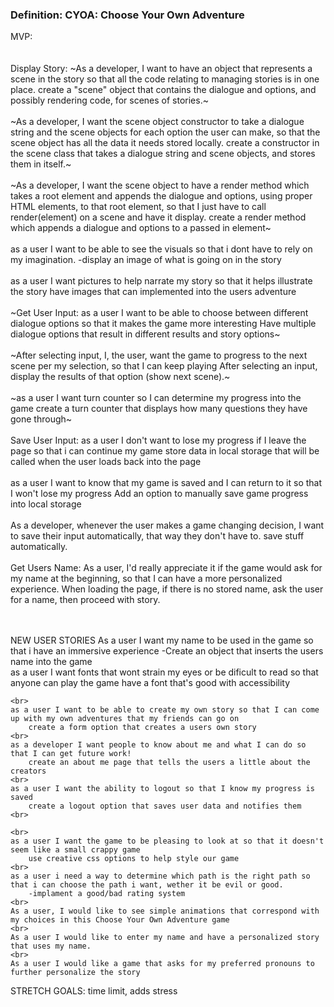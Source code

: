 <h3>Definition: CYOA: Choose Your Own Adventure</h3>
MVP:
<br>
<br><br>
Display Story:
~As a developer, I want to have an object that represents a scene in the story so that all the code relating to managing stories
is in one place.
    create a "scene" object that contains the dialogue and options, and possibly rendering code, for scenes of stories.~
<br><br>
~As a developer, I want the scene object constructor to take a dialogue string and the scene objects for each
option the user can make, so that the scene object has all the data it needs stored locally.
    create a constructor in the scene class that takes a dialogue string and scene objects, and stores them in itself.~
<br><br>
~As a developer, I want the scene object to have a render method which takes a root element and appends the dialogue and options, using proper HTML elements, to that root element, so that I just have to call render(element) on a scene and have it display.
    create a render method which appends a dialogue and options to a passed in element~
<br><br>
as a user I want to be able to see the visuals so that i dont have to rely on my imagination.
    -display an image of what is going on in the story
<br><br>
as a user I want pictures to help narrate my story so that it helps illustrate the story
    have images that can implemented into the users adventure
<br>
<br>
~Get User Input:
as a user I want to be able to choose between different dialogue options so that it makes the game more interesting
    Have multiple dialogue options that result in different results and story options~
<br><br>
~After selecting input, I, the user, want the game to progress to the next scene per my selection, so that I can keep playing
    After selecting an input, display the results of that option (show next scene).~
<br><br>
~as a user I want turn counter so I can determine my progress into the game
        create a turn counter that displays how many questions they have gone through~
<br><br>
Save User Input:
as a user I don't want to lose my progress if I leave the page so that i can continue my game
        store data in local storage that will be called when the user loads back into the page
<br><br>
as a user I want to know that my game is saved and I can return to it so that I won't lose my progress
    Add an option to manually save game progress into local storage
<br><br>
As a developer, whenever the user makes a game changing decision, I want to save their input automatically, that way they don't have to.
    save stuff automatically.
<br><br>
Get Users Name:
As a user, I'd really appreciate it if the game would ask for my name at the beginning, so that I can have a more personalized experience.
    When loading the page, if there is no stored name, ask the user for a name, then proceed with story.
<br><br><br>

NEW USER STORIES
    As a user I want my name to be used in the game so that i have an immersive experience
        -Create an object that inserts the users name into the game
    <br>
    as a user I want fonts that wont strain my eyes or be dificult to read so that anyone can play the game
        have a font that's good with accessibility
    <br>

    <br>
    as a user I want to be able to create my own story so that I can come up with my own adventures that my friends can go on
        create a form option that creates a users own story
    <br>
    as a developer I want people to know about me and what I can do so that I can get future work!
        create an about me page that tells the users a little about the creators
    <br>
    as a user I want the ability to logout so that I know my progress is saved
        create a logout option that saves user data and notifies them
    <br>

    <br>
    as a user I want the game to be pleasing to look at so that it doesn't seem like a small crappy game
        use creative css options to help style our game
    <br>
    as a user i need a way to determine which path is the right path so that i can choose the path i want, wether it be evil or good.
        -implament a good/bad rating system
    <br>
    As a user, I would like to see simple animations that correspond with my choices in this Choose Your Own Adventure game
    <br>
    As a user I would like to enter my name and have a personalized story that uses my name.
    <br>
    As a user I would like a game that asks for my preferred pronouns to further personalize the story


STRETCH GOALS:
time limit, adds stress
